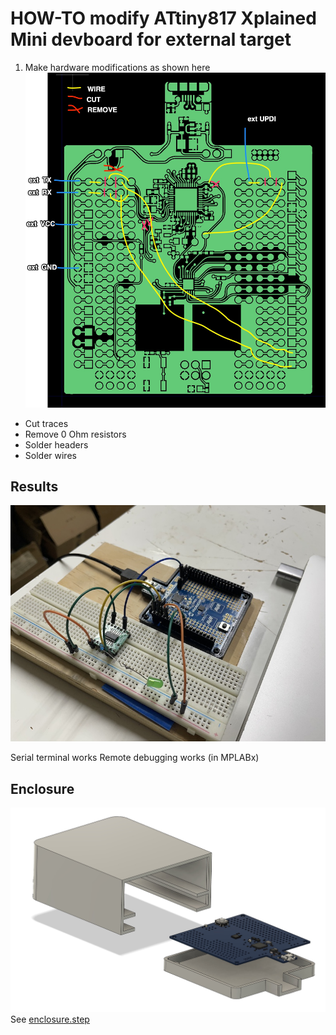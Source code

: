 # HOW-TO modify ATtiny817 Xplained Mini devboard for external target

1. Make hardware modifications as shown here 
![](ATtiny817_Xplained_Mini_modification.jpg)
* Cut traces
* Remove 0 Ohm resistors
* Solder headers
* Solder wires

## Results
![](result.jpg)

Serial terminal works
Remote debugging works (in MPLABx)

## Enclosure

![](enclosure.jpg)
See [enclosure.step](enclosure.step)